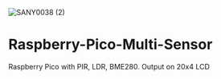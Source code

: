 ![SANY0038 (2)](https://user-images.githubusercontent.com/57865108/130893604-7ca9f5e4-9508-47bf-a9df-8f337ebbd2b3.JPG)
# Raspberry-Pico-Multi-Sensor
Raspberry Pico with PIR, LDR, BME280. Output on 20x4 LCD
